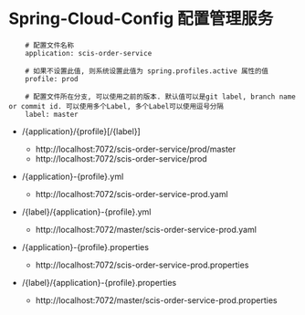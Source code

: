 # Spring-Cloud-Config 配置管理服务
```properties
    # 配置文件名称
    application: scis-order-service

    # 如果不设置此值, 则系统设置此值为 spring.profiles.active 属性的值
    profile: prod

    # 配置文件所在分支, 可以使用之前的版本. 默认值可以是git label, branch name or commit id. 可以使用多个Label, 多个Label可以使用逗号分隔
    label: master
```
 - /{application}/{profile}[/{label}]
   - http://localhost:7072/scis-order-service/prod/master
   - http://localhost:7072/scis-order-service/prod
  
 - /{application}-{profile}.yml
   - http://localhost:7072/scis-order-service-prod.yaml
   
 - /{label}/{application}-{profile}.yml
   - http://localhost:7072/master/scis-order-service-prod.yaml
   
 - /{application}-{profile}.properties
   - http://localhost:7072/scis-order-service-prod.properties
   
 - /{label}/{application}-{profile}.properties
   - http://localhost:7072/master/scis-order-service-prod.properties

